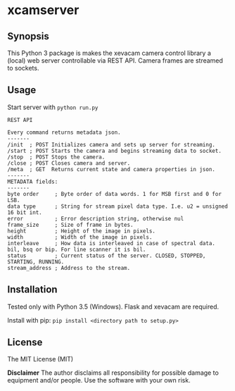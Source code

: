 # xcamserver

## Synopsis

This Python 3 package is makes the xevacam camera control library a (local) web server controllable via REST API. Camera frames are streamed to sockets.


## Usage
Start server with `python run.py`

```
REST API

Every command returns metadata json.
-------
/init  ; POST Initializes camera and sets up server for streaming.
/start ; POST Starts the camera and begins streaming data to socket.
/stop  ; POST Stops the camera.
/close ; POST Closes camera and server.
/meta  ; GET  Returns current state and camera properties in json.
-------
METADATA fields:
-------
byte order     ; Byte order of data words. 1 for MSB first and 0 for LSB.
data type      ; String for stream pixel data type. I.e. u2 = unsigned 16 bit int.
error          ; Error description string, otherwise nul
frame_size     ; Size of frame in bytes.
height         ; Height of the image in pixels.
width          ; Width of the image in pixels.
interleave     ; How data is interleaved in case of spectral data. bil, bsq or bip. For line scanner it is bil.
status         ; Current status of the server. CLOSED, STOPPED, STARTING, RUNNING.
stream_address ; Address to the stream.
```

## Installation

Tested only with Python 3.5 (Windows). Flask and xevacam are required.

Install with pip:
`pip install <directory path to setup.py>`


## License

The MIT License (MIT)

**Disclaimer**
The author disclaims all responsibility for possible damage to equipment and/or people. Use the software with your own risk.
